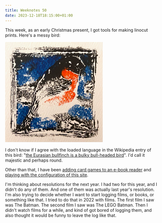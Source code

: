 ```yaml
---
title: Weeknotes 50
date: 2023-12-18T18:15:00+01:00
---
```


This week, as an early Christmas present, I got tools for making linocut prints. Here's a messy bird:

![messy linocut print of an eurasian bullfinch](/weeknotes/attachments/bird.png)

I don't know if I agree with the loaded language in the Wikipedia entry of this bird: "[the Eurasian bullfinch is a bulky bull-headed bird](https://en.wikipedia.org/wiki/Eurasian_bullfinch#Description)". I'd call it majestic and perhaps round.

Other than that, I have been [adding card games to an e-book reader](/posts/modding-a-kobo-libra-2/) and [playing with the configuration of this site](/posts/generating-images-eleventy/).

I'm thinking about resolutions for the next year. I had two for this year, and I didn't do any of them. And one of them was actually last year's resolution. I'm also trying to decide whether I want to start logging films, or books, or something like that. I tried to do that in 2022 with films. The first film I saw was The Batman. The second film I saw was The LEGO Batman. Then I didn't watch films for a while, and kind of got bored of logging them, and also thought it would be funny to leave the log like that.

